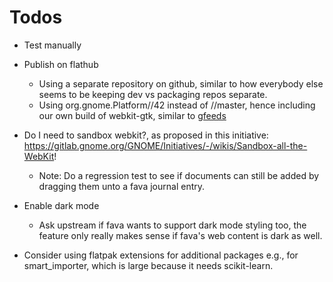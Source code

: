 # Todos

- Test manually

- Publish on flathub
  - Using a separate repository on github, similar to how everybody else
    seems to be keeping dev vs packaging repos separate.
  - Using org.gnome.Platform//42 instead of //master,
    hence including our own build of webkit-gtk, similar to
    [gfeeds](https://github.com/flathub/org.gabmus.gfeeds)
- Do I need to sandbox webkit?, as proposed in this initiative:
  https://gitlab.gnome.org/GNOME/Initiatives/-/wikis/Sandbox-all-the-WebKit!

  - Note: Do a regression test to see if documents can still be added
    by dragging them unto a fava journal entry.

- Enable dark mode

  - Ask upstream if fava wants to support dark mode styling too,
    the feature only really makes sense if fava's web content is dark as well.

- Consider using flatpak extensions for additional packages
  e.g., for smart_importer, which is large because it needs scikit-learn.
